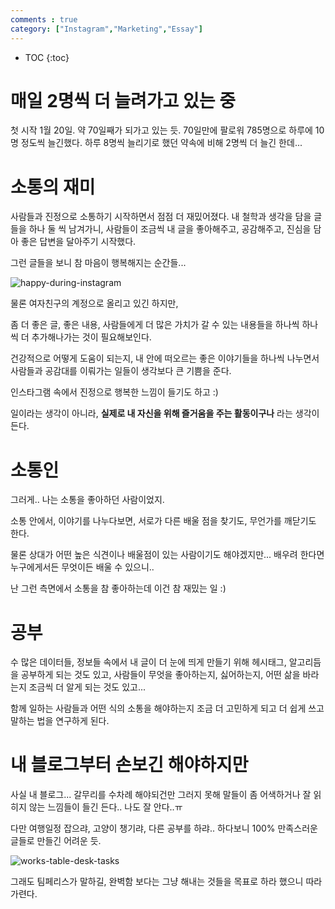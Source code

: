 ```yaml
---
comments : true
category: ["Instagram","Marketing","Essay"]
---
```


* TOC
{:toc}


# 매일 2명씩 더 늘려가고 있는 중

첫 시작 1월 20일.
약 70일째가 되가고 있는 듯.
70일만에 팔로워 785명으로 하루에 10명 정도씩 늘긴했다.
하루 8명씩 늘리기로 했던 약속에 비해 2명씩 더 늘긴 한데... 

# 소통의 재미

사람들과 진정으로 소통하기 시작하면서 점점 더 재밌어졌다.
내 철학과 생각을 담을 글들을 하나 둘 씩 남겨가니,
사람들이 조금씩 내 글을 좋아해주고, 공감해주고, 진심을 담아 좋은 답변을 달아주기 시작했다.

그런 글들을 보니 참 마음이 행복해지는 순간들...

![happy-during-instagram](https://user-images.githubusercontent.com/35059428/55706212-33b6b080-5a13-11e9-983e-5276e90435c0.png)

물론 여자친구의 계정으로 올리고 있긴 하지만,

좀 더 좋은 글, 좋은 내용, 사람들에게 더 많은 가치가 갈 수 있는 내용들을
하나씩 하나씩 더 추가해나가는 것이 필요해보인다.

건강적으로 어떻게 도움이 되는지,
내 안에 떠오르는 좋은 이야기들을 하나씩 나누면서
사람들과 공감대를 이뤄가는 일들이 생각보다 큰 기쁨을 준다.

인스타그램 속에서 진정으로 행복한 느낌이 들기도 하고 :)

일이라는 생각이 아니라,
**실제로 내 자신을 위해 즐거움을 주는 활동이구나** 라는 생각이 든다.

# 소통인

그러게.. 나는 소통을 좋아하던 사람이었지.

소통 안에서, 이야기를 나누다보면, 서로가 다른 배울 점을 찾기도,
무언가를 깨닫기도 한다.

물론 상대가 어떤 높은 식견이나 배울점이 있는 사람이기도 해야겠지만...
배우려 한다면 누구에게서든 무엇이든 배울 수 있으니..

난 그런 측면에서 소통을 참 좋아하는데 이건 참 재밌는 일 :)

# 공부

수 많은 데이터들, 정보들 속에서
내 글이 더 눈에 띄게 만들기 위해
헤시태그, 알고리듬을 공부하게 되는 것도 있고,
사람들이 무엇을 좋아하는지, 싫어하는지, 어떤 삶을 바라는지 조금씩 더 알게 되는 것도 있고...

함께 일하는 사람들과 어떤 식의 소통을 해야하는지 조금 더 고민하게 되고
더 쉽게 쓰고 말하는 법을 연구하게 된다.

# 내 블로그부터 손보긴 해야하지만

사실 내 블로그... 갈무리를 수차례 해야되건만 그러지 못해 말들이 좀 어색하거나 잘 읽히지 않는 느낌들이 들긴 든다.. 나도 잘 안다..ㅠ 

다만 여행일정 잡으랴, 고양이 챙기랴, 다른 공부를 하랴.. 하다보니 100% 만족스러운 글들로 만들긴 어려운 듯. 

![works-table-desk-tasks](https://user-images.githubusercontent.com/35059428/55706871-e0ddf880-5a14-11e9-99fd-2baf7ef0fc0c.JPG)


그래도 팀페리스가 말하길, 완벽함 보다는 그냥 해내는 것들을 목표로 하라 했으니 따라가련다.

